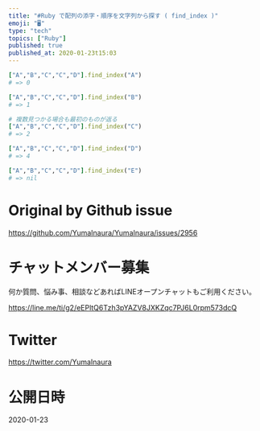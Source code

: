 ```yaml
---
title: "#Ruby で配列の添字・順序を文字列から探す ( find_index )"
emoji: "🖥"
type: "tech"
topics: ["Ruby"]
published: true
published_at: 2020-01-23t15:03
---
```


```rb
["A","B","C","C","D"].find_index("A")
# => 0

["A","B","C","C","D"].find_index("B")
# => 1

# 複数見つかる場合も最初のものが返る
["A","B","C","C","D"].find_index("C")
# => 2

["A","B","C","C","D"].find_index("D")
# => 4

["A","B","C","C","D"].find_index("E")
# => nil
```

# Original by Github issue

https://github.com/YumaInaura/YumaInaura/issues/2956








<!-- Update From Qiita API -->

# チャットメンバー募集


何か質問、悩み事、相談などあればLINEオープンチャットもご利用ください。

https://line.me/ti/g2/eEPltQ6Tzh3pYAZV8JXKZqc7PJ6L0rpm573dcQ





# Twitter


https://twitter.com/YumaInaura


<!-- Update From Qiita API -->



# 公開日時

2020-01-23
